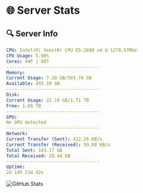 # 🌐 Server Stats
## 🔍 Server Info
```yaml
CPU: Intel(R) Xeon(R) CPU E5-2699 v4 @ 1279.57MHz
CPU Usage: 5.90%
Cores: 44P | 88T
-----------------------------------
Memory:
Current Usage: 7.20 GB/503.74 GB
Available: 493.19 GB
-----------------------------------
Disk:
Current Usage: 22.19 GB/1.71 TB
Free: 1.60 TB
-----------------------------------
GPU:
No GPU detected
-----------------------------------
Network:
Current Transfer (Sent): 412.26 KB/s
Current Transfer (Received): 59.08 KB/s
Total Sent: 143.17 GB
Total Received: 28.44 GB
-----------------------------------
Uptime:
2d 14h 21m 42s
```
![GitHub Stats](https://img.shields.io/badge/Updated-2025-04-22_07:30:30-blue)